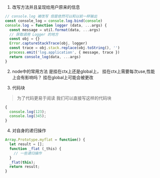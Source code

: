 1. 改写方法并且呈现给用户原来的信息
```js
// console.log 被改写 但是依然可以和以前一样输出
const console_log = console.log.bind(console)
console.log = function logger (data, ...args) {
  const message = util.format(data, ...args)
  // 获取调用 Logger 的地方
  const obj = {}
  Error.captureStackTrace(obj, logger)
  const trace = obj.stack.replace(obj.toString(), '')
  process.emit('log.application', { message, trace })
  return console_log(data, ...args)
}
```


2. node中的常用方法 是挂在ctx上还是global上，  挂在ctx上需要每次use,性能上会有影响吗？ 挂在global上可能会被更改  


3. 代码块
> 为了代码更易于阅读 我们可以直接写这样的代码块
```js
{
  console.log(123);
  console.log(345);
}
```

4. 对自身的递归操作
```js
Array.Prototype.myflat = function() {
  let result = [];
  function _flat (_this) {
    // 一些递归操作
  }
  _flat(this);
  return result;
}
```

